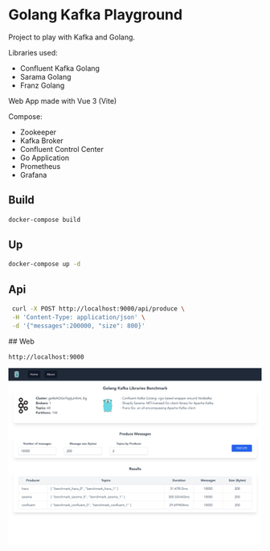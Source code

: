 # Golang Kafka Playground 

Project to play with Kafka and Golang.

Libraries used:

* Confluent Kafka Golang 
* Sarama Golang
* Franz Golang

Web App made with Vue 3 (Vite)

Compose: 

- Zookeeper
- Kafka Broker
- Confluent Control Center
- Go Application
- Prometheus 
- Grafana

## Build 
```sh
docker-compose build  
```

## Up

```sh
docker-compose up -d
```

## Api 

```sh
 curl -X POST http://localhost:9000/api/produce \
 -H 'Content-Type: application/json' \
 -d '{"messages":200000, "size": 800}'
```

## Web

```sh
http://localhost:9000
```
 
<img src="./docs/web.png" width="640">
 
